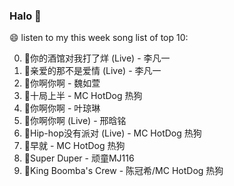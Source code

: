 

### Halo 👋

😄 listen to my this week song list of top 10:

0. 🌈你的酒馆对我打了烊 (Live) - 李凡一
1. 🌈亲爱的那不是爱情 (Live) - 李凡一
2. 🌈你啊你啊 - 魏如萱
3. 🌈十局上半 - MC HotDog 热狗
4. 🌈你啊你啊 - 叶琼琳
5. 🌈你啊你啊 (Live) - 邢晗铭
6. 🌈Hip-hop没有派对 (Live) - MC HotDog 热狗
7. 🌈早就 - MC HotDog 热狗
8. 🌈Super Duper - 顽童MJ116
9. 🌈King Boomba's Crew - 陈冠希/MC HotDog 热狗

